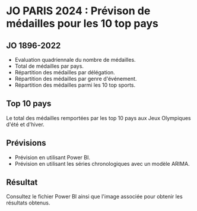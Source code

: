 # JO PARIS 2024 : Prévison de médailles pour les 10 top pays

## JO 1896-2022
- Evaluation quadriennale du nombre de médailles.
- Total de médailles par pays.
- Répartition des médailles par délégation.
- Répartition des médailles par genre d'événement.
- Répartition des médailles parmi les 10 top sports.  

## Top 10 pays
Le total des médailles remportées par les top 10 pays aux Jeux Olympiques d'été et d'hiver.
 

## Prévisions
- Prévision en utilisant Power BI.
- Prévision en utilisant les séries chronologiques avec un modèle ARIMA.

## Résultat
Consultez le fichier Power BI ainsi que l'image associée pour obtenir les résultats obtenus.
